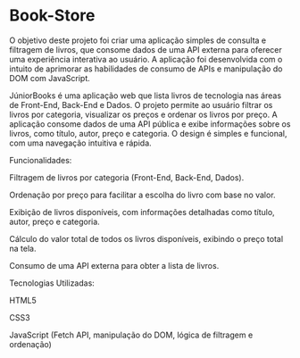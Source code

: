 # Book-Store
O objetivo deste projeto foi criar uma aplicação simples de consulta e filtragem de livros, que consome dados de uma API externa para oferecer uma experiência interativa ao usuário. A aplicação foi desenvolvida com o intuito de aprimorar as habilidades de consumo de APIs e manipulação do DOM com JavaScript.

JúniorBooks é uma aplicação web que lista livros de tecnologia nas áreas de Front-End, Back-End e Dados. 
O projeto permite ao usuário filtrar os livros por categoria, visualizar os preços e ordenar os livros por preço. 
A aplicação consome dados de uma API pública e exibe informações sobre os livros, como título, autor, preço e categoria. 
O design é simples e funcional, com uma navegação intuitiva e rápida.

Funcionalidades:

Filtragem de livros por categoria (Front-End, Back-End, Dados).

Ordenação por preço para facilitar a escolha do livro com base no valor.

Exibição de livros disponíveis, com informações detalhadas como título, autor, preço e categoria.

Cálculo do valor total de todos os livros disponíveis, exibindo o preço total na tela.

Consumo de uma API externa para obter a lista de livros.

Tecnologias Utilizadas:

HTML5

CSS3

JavaScript (Fetch API, manipulação do DOM, lógica de filtragem e ordenação)
